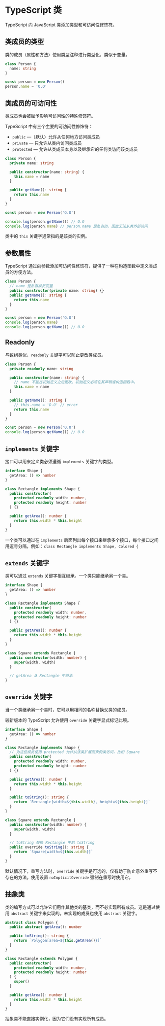# TypeScript 类

TypeScript 向 JavaScript 类添加类型和可访问性修饰符。

## 类成员的类型

类的成员（属性和方法）使用类型注释进行类型化，类似于变量。

```ts
class Person {
  name: string
}

const person = new Person()
person.name = 'O.O'
```

## 类成员的可访问性

类成员也会被赋予影响可访问性的特殊修饰符。

TypeScript 中有三个主要的可访问性修饰符：

- `public` —（默认）允许从任何地方访问类成员
- `private` — 只允许从类内访问类成员
- `protected` — 允许从类成员本身以及继承它的任何类访问该类成员

```ts
class Person {
  private name: string

  public constructor(name: string) {
    this.name = name
  }

  public getName(): string {
    return this.name
  }
}

const person = new Person('O.O')

console.log(person.getName()) // O.O
console.log(person.name) // person.name 是私有的，因此无法从类外部访问
```

类中的 `this` 关键字通常指的是该类的实例。

## 参数属性

TypeScript 通过向参数添加可访问性修饰符，提供了一种在构造函数中定义类成员的方便方法。

```ts
class Person {
  // name 是私有成员变量
  public constructor(private name: string) {}
  public getName(): string {
    return this.name
  }
}

const person = new Person('O.O')
console.log(person.name)
console.log(person.getName()) // O.O
```

## Readonly

与数组类似，`readonly` 关键字可以防止更改类成员。

```ts
class Person {
  private readonly name: string

  public constructor(name: string) {
    // name 不能在初始定义之后更改，初始定义必须在其声明或构造函数中。
    this.name = name
  }

  public getName(): string {
    // this.name = 'D.O' // error
    return this.name
  }
}

const person = new Person('O.O')
console.log(person.getName()) // O.O
```

## `implements` 关键字

接口可以用来定义类必须遵循 `implements` 关键字的类型。

```ts
interface Shape {
  getArea: () => number
}

class Rectangle implements Shape {
  public constructor(
    protected readonly width: number,
    protected readonly height: number
  ) {}

  public getArea(): number {
    return this.width * this.height
  }
}
```

一个类可以通过在 `implements` 后面列出每个接口来继承多个接口，每个接口之间用逗号分隔，例如：`class Rectangle implements Shape, Colored {`

## `extends` 关键字

类可以通过 `extends` 关键字相互继承。一个类只能继承另一个类。

```ts
interface Shape {
  getArea: () => number
}

class Rectangle implements Shape {
  public constructor(
    protected readonly width: number,
    protected readonly height: number
  ) {}

  public getArea(): number {
    return this.width * this.height
  }
}

class Square extends Rectangle {
  public constructor(width: number) {
    super(width, width)
  }

  // getArea 从 Rectangle 中继承
}
```

## `override` 关键字

当一个类继承另一个类时，它可以用相同的名称替换父类的成员。

较新版本的 TypeScript 允许使用 `override` 关键字显式标记此项。

```ts
interface Shape {
  getArea: () => number
}

class Rectangle implements Shape {
  // 为这些成员使用 protected 允许从该类扩展而来的类访问，比如 Square
  public constructor(
    protected readonly width: number,
    protected readonly height: number
  ) {}

  public getArea(): number {
    return this.width * this.height
  }

  public toString(): string {
    return `Rectangle[width=${this.width}, height=${this.height}]`
  }
}

class Square extends Rectangle {
  public constructor(width: number) {
    super(width, width)
  }

  // toString 替换 Rectangle 中的 toString
  public override toString(): string {
    return `Square[width=${this.width}]`
  }
}
```

默认情况下，重写方法时，`override` 关键字是可选的，仅有助于防止意外重写不存在的方法。使用设置 `noImplicitOverride` 强制在重写时使用它。

## 抽象类

类的编写方式可以允许它们用作其他类的基类，而不必实现所有成员。这是通过使用 `abstract` 关键字来实现的。未实现的成员也使用 `abstract` 关键字。

```ts
abstract class Polygon {
  public abstract getArea(): number

  public toString(): string {
    return `Polygon[area=${this.getArea()}]`
  }
}

class Rectangle extends Polygon {
  public constructor(
    protected readonly width: number,
    protected readonly height: number
  ) {
    super()
  }

  public getArea(): number {
    return this.width * this.height
  }
}
```

抽象类不能直接实例化，因为它们没有实现所有成员。
